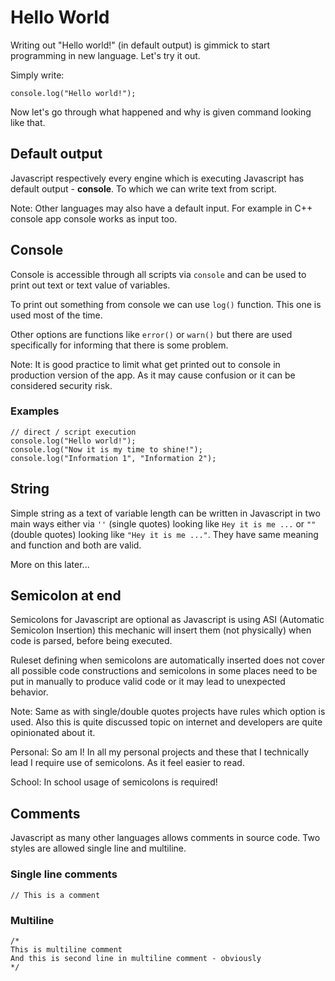 # Hello World

Writing out "Hello world!" (in default output) is gimmick to start programming in new language. Let's try it out.

Simply write:

    console.log("Hello world!");

Now let's go through what happened and why is given command looking like that.

## Default output

Javascript respectively every engine which is executing Javascript has default output - **console**. To which we can write text from script.

Note: Other languages may also have a default input. For example in C++ console app console works as input too.

## Console

Console is accessible through all scripts via `console` and can be used to print out text or text value of variables.

To print out something from console we can use `log()` function. This one is used most of the time.

Other options are functions like `error()` or `warn()` but there are used specifically for informing that there is some problem.

Note: It is good practice to limit what get printed out to console in production version of the app. As it may cause confusion or it can be considered security risk.

### Examples

```
// direct / script execution
console.log("Hello world!");
console.log("Now it is my time to shine!");
console.log("Information 1", "Information 2");
```

## String

Simple string as a text of variable length can be written in Javascript in two main ways either via `''` (single quotes) looking like `Hey it is me ...` or `""` (double quotes) looking like `"Hey it is me ..."`. They have same meaning and function and both are valid.

More on this later...

## Semicolon at end

Semicolons for Javascript are optional as Javascript is using
ASI (Automatic Semicolon Insertion) this mechanic will insert them (not physically) when code is parsed, before being executed.

Ruleset defining when semicolons are automatically inserted does not cover all possible code constructions and semicolons in some places need to be put in manually to produce valid code or it may lead to unexpected behavior.

Note: Same as with single/double quotes projects have rules which option is used. Also this is quite discussed topic on internet and developers are quite opinionated about it.

Personal: So am I! In all my personal projects and these that I technically lead I require use of semicolons. As it feel easier to read.

School: In school usage of semicolons is required!

## Comments

Javascript as many other languages allows comments in source code. Two styles are allowed single line and multiline.

### Single line comments

    // This is a comment

### Multiline

```
/*
This is multiline comment
And this is second line in multiline comment - obviously
*/
```
